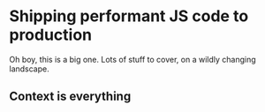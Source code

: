 # Shipping performant JS code to production

Oh boy, this is a big one. Lots of stuff to cover, on a wildly changing landscape. 

## Context is everything 

<!--stackedit_data:
eyJoaXN0b3J5IjpbLTIwNTU1NjY1Ml19
-->